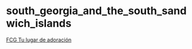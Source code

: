 # south_georgia_and_the_south_sandwich_islands

[FCG Tu lugar de adoración](http://c17.radioboss.fm:8059/stream)

